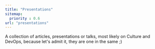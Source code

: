 ```yaml
---
title: "Presentations"
sitemap:
  priority : 0.6
url: "presentations"
---
```

A collection of articles, presentations or talks, most likely on Culture and DevOps, because let's admit it, they are one in the same ;)

